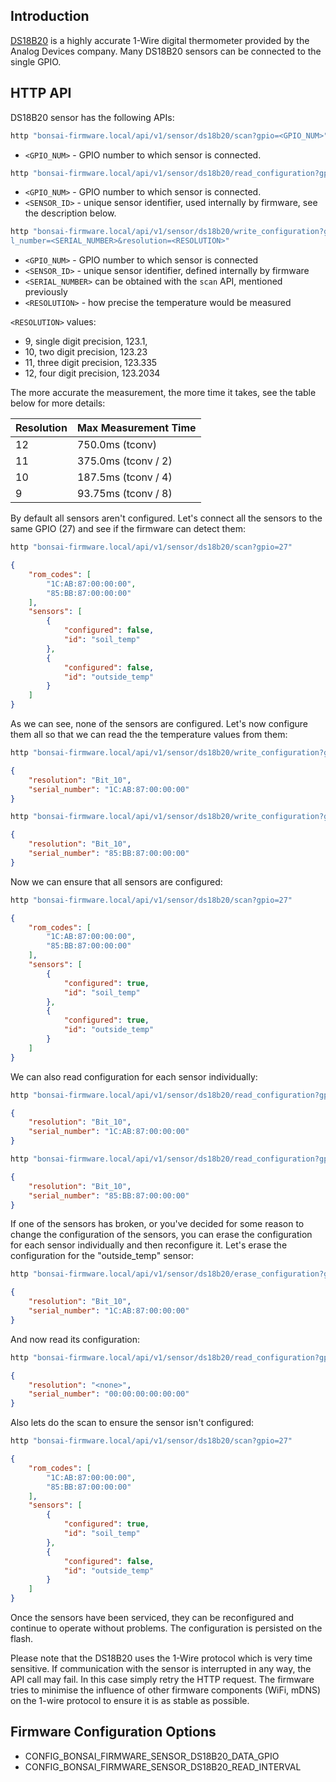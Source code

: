 ## Introduction

[DS18B20](https://www.analog.com/media/en/technical-documentation/data-sheets/DS18B20.pdf) is a highly accurate 1-Wire digital thermometer provided by the Analog Devices company. Many DS18B20 sensors can be connected to the single GPIO.

## HTTP API

DS18B20 sensor has the following APIs:

```bash
http "bonsai-firmware.local/api/v1/sensor/ds18b20/scan?gpio=<GPIO_NUM>"
```

- `<GPIO_NUM>` - GPIO number to which sensor is connected.

```bash
http "bonsai-firmware.local/api/v1/sensor/ds18b20/read_configuration?gpio=<GPIO_NUM>&sensor_id=<SENSOR_ID>"
```

- `<GPIO_NUM>` - GPIO number to which sensor is connected.
- `<SENSOR_ID>` - unique sensor identifier, used internally by firmware, see the description below.

```bash
http "bonsai-firmware.local/api/v1/sensor/ds18b20/write_configuration?gpio=<GPIO_NUM>&sensor_id<SENSOR_ID>=&seria
l_number=<SERIAL_NUMBER>&resolution=<RESOLUTION>"
```

- `<GPIO_NUM>` - GPIO number to which sensor is connected
- `<SENSOR_ID>` - unique sensor identifier, defined internally by firmware
- `<SERIAL_NUMBER>` can be obtained with the `scan` API, mentioned previously
- `<RESOLUTION>` - how precise the temperature would be measured

`<RESOLUTION>` values:
- 9, single digit precision, 123.1,
- 10, two digit precision, 123.23
- 11, three digit precision, 123.335
- 12, four digit precision, 123.2034

The more accurate the measurement, the more time it takes, see the table below for more details:

Resolution | Max Measurement Time  |
---------- | --------------------- |
12         | 750.0ms (tconv)       |
11         | 375.0ms (tconv / 2)   |
10         | 187.5ms (tconv / 4)   |
9          | 93.75ms (tconv / 8)   |

By default all sensors aren't configured. Let's connect all the sensors to the same GPIO (27) and see if the firmware can detect them:

```bash
http "bonsai-firmware.local/api/v1/sensor/ds18b20/scan?gpio=27"
```

```json
{
    "rom_codes": [
        "1C:AB:87:00:00:00",
        "85:BB:87:00:00:00"
    ],
    "sensors": [
        {
            "configured": false,
            "id": "soil_temp"
        },
        {
            "configured": false,
            "id": "outside_temp"
        }
    ]
}
```

As we can see, none of the sensors are configured. Let's now configure them all so that we can read the the temperature values from them:

```bash
http "bonsai-firmware.local/api/v1/sensor/ds18b20/write_configuration?gpio=27&sensor_id=outside_temp&serial_number=1C:AB:87:00:00:00&resolution=10"
```

```json
{
    "resolution": "Bit_10",
    "serial_number": "1C:AB:87:00:00:00"
}
```

```bash
http "bonsai-firmware.local/api/v1/sensor/ds18b20/write_configuration?gpio=27&sensor_id=soil_temp&serial_number=85:BB:87:00:00:00&resolution=10"
```

```json
{
    "resolution": "Bit_10",
    "serial_number": "85:BB:87:00:00:00"
}
```

Now we can ensure that all sensors are configured:

```bash
http "bonsai-firmware.local/api/v1/sensor/ds18b20/scan?gpio=27"
```

```json
{
    "rom_codes": [
        "1C:AB:87:00:00:00",
        "85:BB:87:00:00:00"
    ],
    "sensors": [
        {
            "configured": true,
            "id": "soil_temp"
        },
        {
            "configured": true,
            "id": "outside_temp"
        }
    ]
}
```

We can also read configuration for each sensor individually:

```bash
http "bonsai-firmware.local/api/v1/sensor/ds18b20/read_configuration?gpio=27&sensor_id=outside_temp"
```

```json
{
    "resolution": "Bit_10",
    "serial_number": "1C:AB:87:00:00:00"
}
```

```bash
http "bonsai-firmware.local/api/v1/sensor/ds18b20/read_configuration?gpio=27&sensor_id=soil_temp"
```

```json
{
    "resolution": "Bit_10",
    "serial_number": "85:BB:87:00:00:00"
}
```

If one of the sensors has broken, or you've decided for some reason to change the configuration of the sensors, you can erase the configuration for each sensor individually and then reconfigure it. Let's erase the configuration for the "outside_temp" sensor:

```bash
http "bonsai-firmware.local/api/v1/sensor/ds18b20/erase_configuration?gpio=27&sensor_id=outside_temp"
```

```json
{
    "resolution": "Bit_10",
    "serial_number": "1C:AB:87:00:00:00"
}
```

And now read its configuration:

```bash
http "bonsai-firmware.local/api/v1/sensor/ds18b20/read_configuration?gpio=27&sensor_id=outside_temp"
```

```json
{
    "resolution": "<none>",
    "serial_number": "00:00:00:00:00:00"
}
```

Also lets do the scan to ensure the sensor isn't configured:

```bash
http "bonsai-firmware.local/api/v1/sensor/ds18b20/scan?gpio=27"
```

```json
{
    "rom_codes": [
        "1C:AB:87:00:00:00",
        "85:BB:87:00:00:00"
    ],
    "sensors": [
        {
            "configured": true,
            "id": "soil_temp"
        },
        {
            "configured": false,
            "id": "outside_temp"
        }
    ]
}
```

Once the sensors have been serviced, they can be reconfigured and continue to operate without problems. The configuration is persisted on the flash.

Please note that the DS18B20 uses the 1-Wire protocol which is very time sensitive. If communication with the sensor is interrupted in any way, the API call may fail. In this case simply retry the HTTP request. The firmware tries to minimise the influence of other firmware components (WiFi, mDNS) on the 1-wire protocol to ensure it is as stable as possible.

## Firmware Configuration Options

- CONFIG_BONSAI_FIRMWARE_SENSOR_DS18B20_DATA_GPIO
- CONFIG_BONSAI_FIRMWARE_SENSOR_DS18B20_READ_INTERVAL
